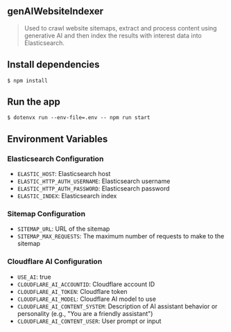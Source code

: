 ## genAIWebsiteIndexer

> Used to crawl website sitemaps, extract and process content using generative AI and then index the results with interest data into Elasticsearch.

## Install dependencies

```
$ npm install
```

## Run the app

```
$ dotenvx run --env-file=.env -- npm run start
```

## Environment Variables

### Elasticsearch Configuration
- `ELASTIC_HOST`: Elasticsearch host
- `ELASTIC_HTTP_AUTH_USERNAME`: Elasticsearch username
- `ELASTIC_HTTP_AUTH_PASSWORD`: Elasticsearch password
- `ELASTIC_INDEX`: Elasticsearch index

### Sitemap Configuration
- `SITEMAP_URL`: URL of the sitemap
- `SITEMAP_MAX_REQUESTS`: The maximum number of requests to make to the sitemap

### Cloudflare AI Configuration
- `USE_AI`: true
- `CLOUDFLARE_AI_ACCOUNTID`: Cloudflare account ID
- `CLOUDFLARE_AI_TOKEN`: Cloudflare token
- `CLOUDFLARE_AI_MODEL`: Cloudflare AI model to use
- `CLOUDFLARE_AI_CONTENT_SYSTEM`: Description of AI assistant behavior or personality (e.g., "You are a friendly assistant")
- `CLOUDFLARE_AI_CONTENT_USER`: User prompt or input
